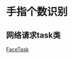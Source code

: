 # 手指个数识别

## 网络请求task类
[FaceTask](https://github.com/square-knight/OhMyFinger/blob/master/app/src/main/java/com/frontcamera/zhousong/frontcamera/FaceTask.java)
